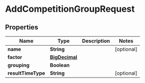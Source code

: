 
# AddCompetitionGroupRequest

## Properties
Name | Type | Description | Notes
------------ | ------------- | ------------- | -------------
**name** | **String** |  |  [optional]
**factor** | [**BigDecimal**](BigDecimal.md) |  | 
**grouping** | **Boolean** |  | 
**resultTimeType** | **String** |  |  [optional]



